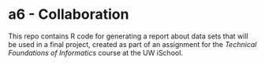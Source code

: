 # a6 - Collaboration
This repo contains R code for generating a report about data sets that will be used in a final project, 
created as part of an assignment for the _Technical Foundations of Informatics_ course at the UW iSchool.
